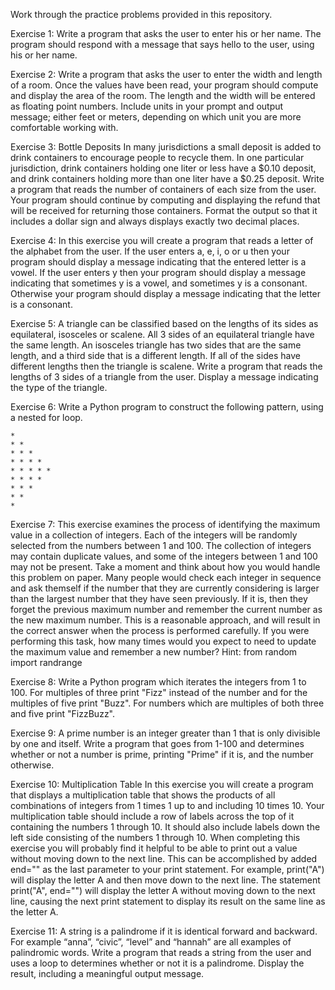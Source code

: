 Work through the practice problems provided in this repository.

Exercise 1: 
Write a program that asks the user to enter his or her name. The program should
respond with a message that says hello to the user, using his or her name.


Exercise 2:
Write a program that asks the user to enter the width and length of a room. Once the values have been read, your program should compute and display the area of the room. The length and the width will be entered as floating point numbers. Include units in your prompt and output message; either feet or meters, depending on which unit you are more comfortable working with.

Exercise 3: Bottle Deposits
In many jurisdictions a small deposit is added to drink containers to encourage people to recycle them. In one particular jurisdiction, drink containers holding one liter or less have a $0.10 deposit, and drink containers holding more than one liter have a
$0.25 deposit.
Write a program that reads the number of containers of each size from the user.
Your program should continue by computing and displaying the refund that will be received for returning those containers. Format the output so that it includes a dollar sign and always displays exactly two decimal places.

Exercise 4: 
In this exercise you will create a program that reads a letter of the alphabet from the user. If the user enters a, e, i, o or u then your program should display a message indicating that the entered letter is a vowel. If the user enters y then your program should display a message indicating that sometimes y is a vowel, and sometimes y is a consonant. Otherwise your program should display a message indicating that the
letter is a consonant.

Exercise 5: 
A triangle can be classified based on the lengths of its sides as equilateral, isosceles or scalene. All 3 sides of an equilateral triangle have the same length. An isosceles triangle has two sides that are the same length, and a third side that is a different
length. If all of the sides have different lengths then the triangle is scalene.
Write a program that reads the lengths of 3 sides of a triangle from the user.
Display a message indicating the type of the triangle.

Exercise 6: 
Write a Python program to construct the following pattern, using a nested for loop.

    * 
    * * 
    * * * 
    * * * * 
    * * * * * 
    * * * * 
    * * * 
    * * 
    *

Exercise 7: 
This exercise examines the process of identifying the maximum value in a collection of integers. Each of the integers will be randomly selected from the numbers between 1 and 100. The collection of integers may contain duplicate values, and some of the
integers between 1 and 100 may not be present.
Take a moment and think about how you would handle this problem on paper.
Many people would check each integer in sequence and ask themself if the number that they are currently considering is larger than the largest number that they have seen previously. If it is, then they forget the previous maximum number and remember the current number as the new maximum number. This is a reasonable approach, and will result in the correct answer when the process is performed carefully. If you were performing this task, how many times would you expect to need to update the maximum value and remember a new number? Hint: from random import randrange

Exercise 8:
Write a Python program which iterates the integers from 1 to 100. For multiples of three print "Fizz" instead of the number and for the multiples of five print "Buzz". For numbers which are multiples of both three and five print "FizzBuzz".

Exercise 9: 
A prime number is an integer greater than 1 that is only divisible by one and itself. Write a program that goes from 1-100 and determines whether or not a number is prime, printing "Prime" if it is, and the number otherwise.

Exercise 10: Multiplication Table
In this exercise you will create a program that displays a multiplication table that shows the products of all combinations of integers from 1 times 1 up to and including 10 times 10. Your multiplication table should include a row of labels across the top of it containing the numbers 1 through 10. It should also include labels down the left side consisting of the numbers 1 through 10. 
When completing this exercise you will probably find it helpful to be able to print out a value without moving down to the next line. This can be accomplished by added end="" as the last parameter to your print statement. For example, print("A") will display the letter A and then move down to the next line. The statement print("A", end="") will display the letter A without moving down to the next line, causing the next print statement to display its result on the same line as the letter A.

Exercise 11:
A string is a palindrome if it is identical forward and backward. For example “anna”, “civic”, “level” and “hannah” are all examples of palindromic words. Write a program that reads a string from the user and uses a loop to determines whether or not it is a
palindrome. Display the result, including a meaningful output message.












